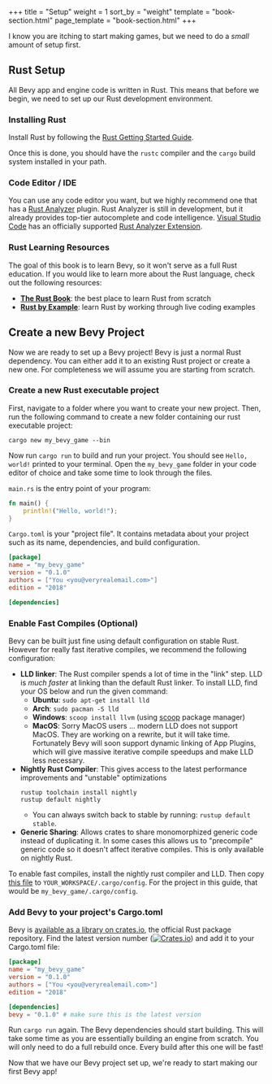 +++
title = "Setup"
weight = 1
sort_by = "weight"
template = "book-section.html"
page_template = "book-section.html"
+++

I know you are itching to start making games, but we need to do a _small_ amount of setup first.

## Rust Setup

All Bevy app and engine code is written in Rust. This means that before we begin, we need to set up our Rust development environment.

### Installing Rust

Install Rust by following the <a href="https://www.rust-lang.org/learn/get-started" target="_blank">Rust Getting Started Guide</a>.

Once this is done, you should have the ```rustc``` compiler and the ```cargo``` build system installed in your path.

### Code Editor / IDE

You can use any code editor you want, but we highly recommend one that has a <a href="https://github.com/rust-analyzer/rust-analyzer" target="_blank">Rust Analyzer</a> plugin. Rust Analyzer is still in development, but it already provides top-tier autocomplete and code intelligence. <a href="https://code.visualstudio.com/">Visual Studio Code</a> has an officially supported <a href="https://marketplace.visualstudio.com/items?itemName=matklad.rust-analyzer">Rust Analyzer Extension</a>. 

### Rust Learning Resources

The goal of this book is to learn Bevy, so it won't serve as a full Rust education. If you would like to learn more about the Rust language, check out the following resources:

* <b><a href="https://doc.rust-lang.org/book/" target="_blank">The Rust Book</a></b>: the best place to learn Rust from scratch
* <b><a href="https://doc.rust-lang.org/rust-by-example/" target="_blank">Rust by Example</a></b>: learn Rust by working through live coding examples


## Create a new Bevy Project

Now we are ready to set up a Bevy project! Bevy is just a normal Rust dependency. You can either add it to an existing Rust project or create a new one. For completeness we will assume you are starting from scratch.

### Create a new Rust executable project

First, navigate to a folder where you want to create your new project. Then, run the following command to create a new folder containing our rust executable project:

```
cargo new my_bevy_game --bin
```

Now run ```cargo run``` to build and run your project. You should see ```Hello, world!``` printed to your terminal. Open the ```my_bevy_game``` folder in your code editor of choice and take some time to look through the files. 

```main.rs``` is the entry point of your program:
```rs
fn main() {
    println!("Hello, world!");
}
```

```Cargo.toml``` is your "project file". It contains metadata about your project such as its name, dependencies, and build configuration.

```toml
[package]
name = "my_bevy_game"
version = "0.1.0"
authors = ["You <you@veryrealemail.com>"]
edition = "2018"

[dependencies]
```

### Enable Fast Compiles (Optional)

Bevy can be built just fine using default configuration on stable Rust. However for really fast iterative compiles, we recommend the following configuration:

* **LLD linker**: The Rust compiler spends a lot of time in the "link" step. LLD is _much faster_ at linking than the default Rust linker. To install LLD, find your OS below and run the given command:
    * **Ubuntu**: `sudo apt-get install lld`
    * **Arch**: `sudo pacman -S lld`
    * **Windows**: `scoop install llvm` (using [scoop](https://scoop.sh/) package manager)
    * **MacOS**: Sorry MacOS users ... modern LLD does not support MacOS. They are working on a rewrite, but it will take time. Fortunately Bevy will soon support dynamic linking of App Plugins, which will give massive iterative compile speedups and make LLD less necessary.
* **Nightly Rust Compiler**: This gives access to the latest performance improvements and "unstable" optimizations
    ```
    rustup toolchain install nightly
    rustup default nightly
    ```
    * You can always switch back to stable by running: ```rustup default stable```.
* **Generic Sharing**: Allows crates to share monomorphized generic code instead of duplicating it. In some cases this allows us to "precompile" generic code so it doesn't affect iterative compiles. This is only available on nightly Rust.

To enable fast compiles, install the nightly rust compiler and LLD. Then copy [this file](https://github.com/bevyengine/bevy/blob/master/.cargo/config_fast_builds) to `YOUR_WORKSPACE/.cargo/config`. For the project in this guide, that would be `my_bevy_game/.cargo/config`.

### Add Bevy to your project's Cargo.toml


Bevy is <a href="https://crates.io/crates/bevy" target="_blank">available as a library on crates.io</a>, the official Rust package repository. Find the latest version number ([![Crates.io](https://img.shields.io/crates/v/bevy.svg)](https://crates.io/crates/bevy)) and add it to your Cargo.toml file:

```toml
[package]
name = "my_bevy_game"
version = "0.1.0"
authors = ["You <you@veryrealemail.com>"]
edition = "2018"

[dependencies]
bevy = "0.1.0" # make sure this is the latest version
```

Run ```cargo run``` again. The Bevy dependencies should start building. This will take some time as you are essentially building an engine from scratch. You will only need to do a full rebuild once. Every build after this one will be fast!

Now that we have our Bevy project set up, we're ready to start making our first Bevy app!